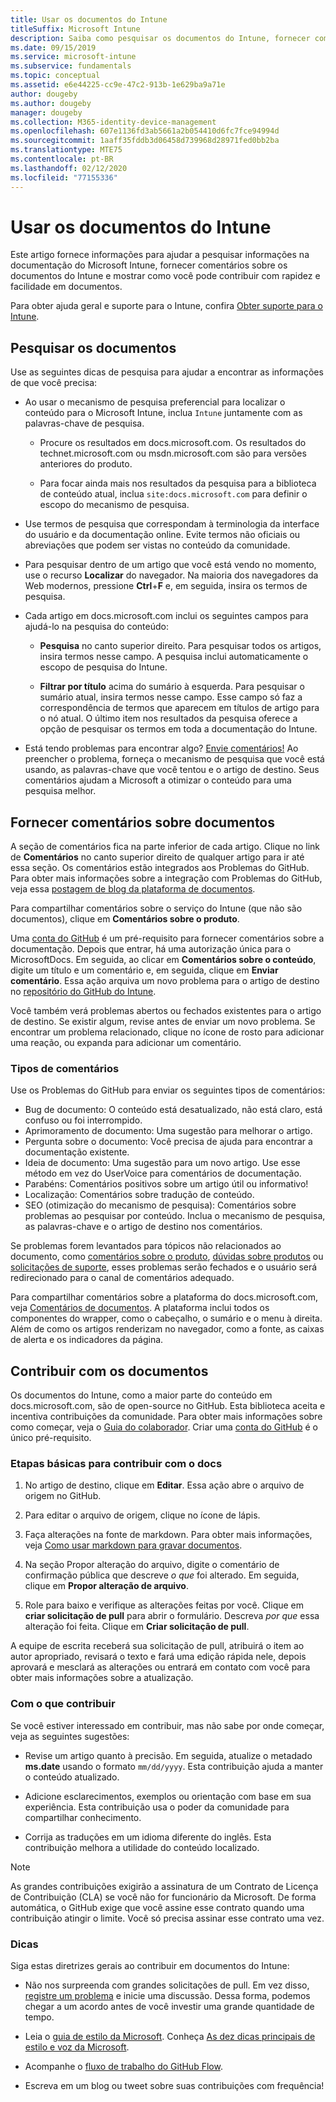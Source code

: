 ```yaml
---
title: Usar os documentos do Intune
titleSuffix: Microsoft Intune
description: Saiba como pesquisar os documentos do Intune, fornecer comentários sobre documentos e contribuir com os documentos.
ms.date: 09/15/2019
ms.service: microsoft-intune
ms.subservice: fundamentals
ms.topic: conceptual
ms.assetid: e6e44225-cc9e-47c2-913b-1e629ba9a71e
author: dougeby
ms.author: dougeby
manager: dougeby
ms.collection: M365-identity-device-management
ms.openlocfilehash: 607e1136fd3ab5661a2b054410d6fc7fce94994d
ms.sourcegitcommit: 1aaff35fddb3d06458d739968d28971fed0bb2ba
ms.translationtype: MTE75
ms.contentlocale: pt-BR
ms.lasthandoff: 02/12/2020
ms.locfileid: "77155336"
---
```

# <a name="using-the-intune-docs"></a>Usar os documentos do Intune

Este artigo fornece informações para ajudar a pesquisar informações na documentação do Microsoft Intune, fornecer comentários sobre os documentos do Intune e mostrar como você pode contribuir com rapidez e facilidade em documentos.

Para obter ajuda geral e suporte para o Intune, confira [Obter suporte para o Intune](../get-support.md).

## <a name="search-the-docs"></a>Pesquisar os documentos

 Use as seguintes dicas de pesquisa para ajudar a encontrar as informações de que você precisa:  

- Ao usar o mecanismo de pesquisa preferencial para localizar o conteúdo para o Microsoft Intune, inclua `Intune` juntamente com as palavras-chave de pesquisa.  

  - Procure os resultados em docs.microsoft.com. Os resultados do technet.microsoft.com ou msdn.microsoft.com são para versões anteriores do produto.  

  - Para focar ainda mais nos resultados da pesquisa para a biblioteca de conteúdo atual, inclua `site:docs.microsoft.com` para definir o escopo do mecanismo de pesquisa.  

- Use termos de pesquisa que correspondam à terminologia da interface do usuário e da documentação online. Evite termos não oficiais ou abreviações que podem ser vistas no conteúdo da comunidade.

- Para pesquisar dentro de um artigo que você está vendo no momento, use o recurso **Localizar** do navegador. Na maioria dos navegadores da Web modernos, pressione **Ctrl**+**F** e, em seguida, insira os termos de pesquisa.  

- Cada artigo em docs.microsoft.com inclui os seguintes campos para ajudá-lo na pesquisa do conteúdo:  

  - **Pesquisa** no canto superior direito. Para pesquisar todos os artigos, insira termos nesse campo. A pesquisa inclui automaticamente o escopo de pesquisa do Intune.

  - **Filtrar por título** acima do sumário à esquerda. Para pesquisar o sumário atual, insira termos nesse campo. Esse campo só faz a correspondência de termos que aparecem em títulos de artigo para o nó atual. O último item nos resultados da pesquisa oferece a opção de pesquisar os termos em toda a documentação do Intune.

- Está tendo problemas para encontrar algo? [Envie comentários!](#provide-doc-feedback) Ao preencher o problema, forneça o mecanismo de pesquisa que você está usando, as palavras-chave que você tentou e o artigo de destino. Seus comentários ajudam a Microsoft a otimizar o conteúdo para uma pesquisa melhor.  

## <a name="provide-doc-feedback"></a>Fornecer comentários sobre documentos

A seção de comentários fica na parte inferior de cada artigo. Clique no link de **Comentários** no canto superior direito de qualquer artigo para ir até essa seção. Os comentários estão integrados aos Problemas do GitHub. Para obter mais informações sobre a integração com Problemas do GitHub, veja essa [postagem de blog da plataforma de documentos](https://docs.microsoft.com/teamblog/a-new-feedback-system-is-coming-to-docs).

Para compartilhar comentários sobre o serviço do Intune (que não são documentos), clique em **Comentários sobre o produto**.

Uma [conta do GitHub](https://github.com/join) é um pré-requisito para fornecer comentários sobre a documentação. Depois que entrar, há uma autorização única para o MicrosoftDocs. Em seguida, ao clicar em **Comentários sobre o conteúdo**, digite um título e um comentário e, em seguida, clique em **Enviar comentário**. Essa ação arquiva um novo problema para o artigo de destino no [repositório do GitHub do Intune](https://github.com/MicrosoftDocs/intunedocs/issues).

Você também verá problemas abertos ou fechados existentes para o artigo de destino. Se existir algum, revise antes de enviar um novo problema. Se encontrar um problema relacionado, clique no ícone de rosto para adicionar uma reação, ou expanda para adicionar um comentário.

### <a name="types-of-feedback"></a>Tipos de comentários

Use os Problemas do GitHub para enviar os seguintes tipos de comentários:

- Bug de documento: O conteúdo está desatualizado, não está claro, está confuso ou foi interrompido.
- Aprimoramento de documento: Uma sugestão para melhorar o artigo.
- Pergunta sobre o documento: Você precisa de ajuda para encontrar a documentação existente.
- Ideia de documento: Uma sugestão para um novo artigo. Use esse método em vez do UserVoice para comentários de documentação.
- Parabéns: Comentários positivos sobre um artigo útil ou informativo!
- Localização: Comentários sobre tradução de conteúdo.
- SEO (otimização do mecanismo de pesquisa): Comentários sobre problemas ao pesquisar por conteúdo. Inclua o mecanismo de pesquisa, as palavras-chave e o artigo de destino nos comentários.

Se problemas forem levantados para tópicos não relacionados ao documento, como [comentários sobre o produto](https://microsoftintune.uservoice.com/forums/291681-ideas), [dúvidas sobre produtos](https://social.technet.microsoft.com/Forums/en-US/home?forum=microsoftintuneprod) ou [solicitações de suporte](../get-support.md), esses problemas serão fechados e o usuário será redirecionado para o canal de comentários adequado.

Para compartilhar comentários sobre a plataforma do docs.microsoft.com, veja [Comentários de documentos](https://aka.ms/sitefeedback). A plataforma inclui todos os componentes do wrapper, como o cabeçalho, o sumário e o menu à direita. Além de como os artigos renderizam no navegador, como a fonte, as caixas de alerta e os indicadores da página.

## <a name="contribute-to-docs"></a>Contribuir com os documentos

Os documentos do Intune, como a maior parte do conteúdo em docs.microsoft.com, são de open-source no GitHub. Esta biblioteca aceita e incentiva contribuições da comunidade. Para obter mais informações sobre como começar, veja o [Guia do colaborador](https://docs.microsoft.com/contribute). Criar uma [conta do GitHub](https://github.com/join) é o único pré-requisito.

### <a name="basic-steps-to-contribute-to-docs"></a>Etapas básicas para contribuir com o docs

1. No artigo de destino, clique em **Editar**. Essa ação abre o arquivo de origem no GitHub.  

2. Para editar o arquivo de origem, clique no ícone de lápis.  

3. Faça alterações na fonte de markdown. Para obter mais informações, veja [Como usar markdown para gravar documentos](https://docs.microsoft.com/contribute/contribute-how-to-write-use-markdown).  

4. Na seção Propor alteração do arquivo, digite o comentário de confirmação pública que descreve *o que* foi alterado. Em seguida, clique em **Propor alteração de arquivo**.  

5. Role para baixo e verifique as alterações feitas por você. Clique em **criar solicitação de pull** para abrir o formulário. Descreva *por que* essa alteração foi feita. Clique em **Criar solicitação de pull**.

A equipe de escrita receberá sua solicitação de pull, atribuirá o item ao autor apropriado, revisará o texto e fará uma edição rápida nele, depois aprovará e mesclará as alterações ou entrará em contato com você para obter mais informações sobre a atualização.  

### <a name="what-to-contribute"></a>Com o que contribuir

Se você estiver interessado em contribuir, mas não sabe por onde começar, veja as seguintes sugestões:  

- Revise um artigo quanto à precisão. Em seguida, atualize o metadado **ms.date** usando o formato `mm/dd/yyyy`. Esta contribuição ajuda a manter o conteúdo atualizado.  

- Adicione esclarecimentos, exemplos ou orientação com base em sua experiência. Esta contribuição usa o poder da comunidade para compartilhar conhecimento.

- Corrija as traduções em um idioma diferente do inglês. Esta contribuição melhora a utilidade do conteúdo localizado.  

> [!Note]  
> As grandes contribuições exigirão a assinatura de um Contrato de Licença de Contribuição (CLA) se você não for funcionário da Microsoft. De forma automática, o GitHub exige que você assine esse contrato quando uma contribuição atingir o limite. Você só precisa assinar esse contrato uma vez.

### <a name="tips"></a>Dicas

Siga estas diretrizes gerais ao contribuir em documentos do Intune:

- Não nos surpreenda com grandes solicitações de pull. Em vez disso, [registre um problema](#provide-doc-feedback) e inicie uma discussão. Dessa forma, podemos chegar a um acordo antes de você investir uma grande quantidade de tempo.  

- Leia o [guia de estilo da Microsoft](https://aka.ms/MicrosoftStyle). Conheça [As dez dicas principais de estilo e voz da Microsoft](https://docs.microsoft.com/style-guide/top-10-tips-style-voice).  

- Acompanhe o [fluxo de trabalho do GitHub Flow](https://guides.github.com/introduction/flow/).  

- Escreva em um blog ou tweet sobre suas contribuições com frequência!  
